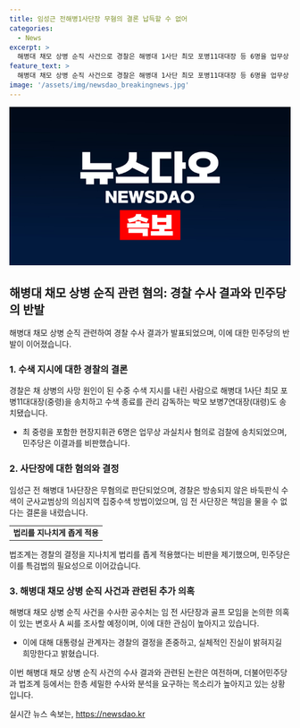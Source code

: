 ```yaml
---
title: 임성근 전해병1사단장 무혐의 결론 납득할 수 없어
categories:
  - News
excerpt: >
  해병대 채모 상병 순직 사건으로 경찰은 해병대 1사단 최모 포병11대대장 등 6명을 업무상 과실치사 혐의로 검찰에 송치했다. 한편, 임성근 전 해병대 1사단장은 무혐의로 판단되었으며, 해병대원 사망 사건 진상 규명 TF는 특검법을 요구하고 있다. 그러나, 법조계와 야권은 경찰의 결정에 대해 비판을 표명하고 있으며, 대통령실은 경찰의 수사를 존중한다는 입장이다.
feature_text: >
  해병대 채모 상병 순직 사건으로 경찰은 해병대 1사단 최모 포병11대대장 등 6명을 업무상 과실치사 혐의로 검찰에 송치했다. 한편, 임성근 전 해병대 1사단장은 무혐의로 판단되었으며, 해병대원 사망 사건 진상 규명 TF는 특검법을 요구하고 있다. 그러나, 법조계와 야권은 경찰의 결정에 대해 비판을 표명하고 있으며, 대통령실은 경찰의 수사를 존중한다는 입장이다.
image: '/assets/img/newsdao_breakingnews.jpg'
---
```


<p><img src="/assets/img/newsdao_breakingnews.jpg" alt="firstkoreanews 속보" /></p>

<h2 data-ke-size="size26">해병대 채모 상병 순직 관련 혐의: 경찰 수사 결과와 민주당의 반발</h2>

<p data-ke-size="size16">해병대 채모 상병 순직 관련하여 경찰 수사 결과가 발표되었으며, 이에 대한 민주당의 반발이 이어졌습니다.</p>

<h3 data-ke-size="size24">1. 수색 지시에 대한 경찰의 결론</h3>

<p data-ke-size="size16">경찰은 채 상병의 사망 원인이 된 수중 수색 지시를 내린 사람으로 해병대 1사단 최모 포병11대대장(중령)을 송치하고 수색 종료를 관리 감독하는 박모 보병7연대장(대령)도 송치됐습니다.</p>

<ul>
  <li>최 중령을 포함한 현장지휘관 6명은 업무상 과실치사 혐의로 검찰에 송치되었으며, 민주당은 이결과를 비판했습니다.</li>
</ul>

<h3 data-ke-size="size24">2. 사단장에 대한 혐의와 결정</h3>

<p data-ke-size="size16">임성근 전 해병대 1사단장은 무혐의로 판단되었으며, 경찰은 방송되지 않은 바둑판식 수색이 군사교범상의 의심지역 집중수색 방법이었으며, 임 전 사단장은 책임을 물을 수 없다는 결론을 내렸습니다.</p>

<table>
  <tr>
    <td style="text-align: center; height: 17px;"><b>법리를 지나치게 좁게 적용</b></td>
  </tr>
</table>

<p data-ke-size="size16">법조계는 경찰의 결정을 지나치게 법리를 좁게 적용했다는 비판을 제기했으며, 민주당은 이를 특검법의 필요성으로 이어갔습니다.</p>

<h3 data-ke-size="size24">3. 해병대 채모 상병 순직 사건과 관련된 추가 의혹</h3>

<p data-ke-size="size16">해병대 채모 상병 순직 사건을 수사한 공수처는 임 전 사단장과 골프 모임을 논의한 의혹이 있는 변호사 A 씨를 조사할 예정이며, 이에 대한 관심이 높아지고 있습니다.</p>

<ul>
  <li>이에 대해 대통령실 관계자는 경찰의 결정을 존중하고, 실체적인 진실이 밝혀지길 희망한다고 밝혔습니다.</li>
</ul>

<p data-ke-size="size16">이번 해병대 채모 상병 순직 사건의 수사 결과와 관련된 논란은 여전하며, 더불어민주당과 법조계 등에서는 한층 세밀한 수사와 분석을 요구하는 목소리가 높아지고 있는 상황입니다.</p>
실시간 뉴스 속보는, <a href="https://newsdao.kr" rel="dofollow">https://newsdao.kr</a>


